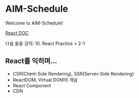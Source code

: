 # AIM-Schedule

Welcome to AIM-Schedule!

[React DOC](https://reactjs.org/docs/getting-started.html "React DOC")

다음 들을 강의: 10. React Practice > 2-1

## React를 익히며...

- CSR(Client-Side Rendering), SSR(Server-Side Rendering)
- ReactDOM, Virtual DOM의 개념
- React Component
- CDN
